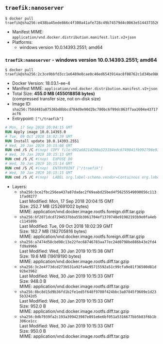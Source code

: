 ## `traefik:nanoserver`

```console
$ docker pull traefik@sha256:e438ba45ede866c4f300a41afe728c49b74579d4c0063e5144373526135f30d2
```

-	Manifest MIME: `application/vnd.docker.distribution.manifest.list.v2+json`
-	Platforms:
	-	windows version 10.0.14393.2551; amd64

### `traefik:nanoserver` - windows version 10.0.14393.2551; amd64

```console
$ docker pull traefik@sha256:2c3ce9bbfd3cc1e6489e0cae0c46ed6543914ac8f08762c1d34be9866c6224c4
```

-	Docker Version: 18.03.1-ee-4
-	Manifest MIME: `application/vnd.docker.distribution.manifest.v2+json`
-	Total Size: **455.0 MB (455018858 bytes)**  
	(compressed transfer size, not on-disk size)
-	Image ID: `sha256:758d483a87536bd8bbcd784d9e90d2bc780bc6f99dc063f7aa1604e43717acf6`
-	Entrypoint: `["\/traefik"]`

```dockerfile
# Mon, 17 Sep 2018 20:04:15 GMT
RUN Apply image 10.0.14393.0
# Tue, 09 Oct 2018 18:02:39 GMT
RUN Install update 10.0.14393.2551
# Wed, 30 Jan 2019 10:15:08 GMT
RUN cmd /S /C #(nop) COPY file:002a6821d280a323184edc6749041fb992796e93ab16e626ce660fd362bb1335 in \traefik.exe 
# Wed, 30 Jan 2019 10:15:13 GMT
RUN cmd /S /C #(nop)  EXPOSE 80
# Wed, 30 Jan 2019 10:15:14 GMT
RUN cmd /S /C #(nop)  ENTRYPOINT ["/traefik"]
# Wed, 30 Jan 2019 10:15:15 GMT
RUN cmd /S /C #(nop)  LABEL org.label-schema.vendor=Containous org.label-schema.url=https://traefik.io org.label-schema.name=Traefik org.label-schema.description=A modern reverse-proxy org.label-schema.version=v1.7.8 org.label-schema.docker.schema-version=1.0
```

-	Layers:
	-	`sha256:bce2fbc256ea437a87dadac2f69aabd25bed4f56255549090056c1131fad0277`  
		Last Modified: Mon, 17 Sep 2018 20:04:15 GMT  
		Size: 252.7 MB (252691002 bytes)  
		MIME: application/vnd.docker.image.rootfs.foreign.diff.tar.gzip
	-	`sha256:6f2071dcd7294537bba55b3061704ef1370748e91982193b9e0fa4ebc114589b`  
		Last Modified: Tue, 09 Oct 2018 18:02:39 GMT  
		Size: 182.7 MB (182705816 bytes)  
		MIME: application/vnd.docker.image.rootfs.foreign.diff.tar.gzip
	-	`sha256:a7474d58cbd98c13e22fec68746783aa77ec24d0798be886b43e2fd4fd9a9966`  
		Last Modified: Wed, 30 Jan 2019 10:15:38 GMT  
		Size: 19.6 MB (19619190 bytes)  
		MIME: application/vnd.docker.image.rootfs.diff.tar.gzip
	-	`sha256:3c2e4f73dcd273b531a92fa4e95715592a51c99cfa9e81f36500d81d92be3962`  
		Last Modified: Wed, 30 Jan 2019 10:15:33 GMT  
		Size: 948.0 B  
		MIME: application/vnd.docker.image.rootfs.diff.tar.gzip
	-	`sha256:8bc8d15d9b36fd1b2fe1ed5f648f9708f424bbc3a07845f9609e1d235b3242d5`  
		Last Modified: Wed, 30 Jan 2019 10:15:33 GMT  
		Size: 952.0 B  
		MIME: application/vnd.docker.image.rootfs.diff.tar.gzip
	-	`sha256:0db7939fa2c193a399423987e891e6e6bf051a5316677bb5b83f6b1b306ce1cc`  
		Last Modified: Wed, 30 Jan 2019 10:15:33 GMT  
		Size: 950.0 B  
		MIME: application/vnd.docker.image.rootfs.diff.tar.gzip
